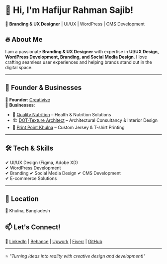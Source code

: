 # 👋 Hi, I'm Hafijur Rahman Sajib!  
🚀 **Branding & UX Designer** | UI/UX | WordPress | CMS Development  

## 🔥 About Me  
I am a passionate **Branding & UX Designer** with expertise in **UI/UX Design, WordPress Development, Branding, and Social Media Design**. I love crafting seamless user experiences and helping brands stand out in the digital space.  

---

## 💼 **Founder & Businesses**  
🔹 **Founder**: [Creativive](https://creativive.com)  
🔹 **Businesses**: 
   - 🏥 [Quality Nutrition](https://www.facebook.com/qualitynutrition1) – Health & Nutrition Solutions  
   - 🏗️ [DOT-Texture Architect](https://www.facebook.com/Dottexturearchitect) – Architectural Consultancy & Interior Design  
   - 🎨 [Print Point Khulna](https://www.facebook.com/Printpointkhulna1) – Custom Jersey & T-shirt Printing  
   

---

## 🛠 **Tech & Skills**  
✔ UI/UX Design (Figma, Adobe XD)  
✔ WordPress Development  
✔ Branding
✔ Social Media Design
✔ CMS Development  
✔ E-commerce Solutions  

---

## 📍 **Location**  
📍 Khulna, Bangladesh  

## 📫 **Let's Connect!**  
🔗 [LinkedIn](https://www.linkedin.com/in/hafijurrahmansajib/) | [Behance](https://www.behance.net/hafijursajib) | [Upwork](https://www.upwork.com/freelancers/~01f23d50dca0eb39c3) | [Fiverr](https://www.fiverr.com/sellers/designbysajib/) | [GitHub](https://github.com/hafijurrahmansajib)  

---

⭐ _"Turning ideas into reality with creative design and development!"_  

<!--
**hafijurrahmansajib/hafijurrahmansajib** is a ✨ _special_ ✨ repository because its `README.md` (this file) appears on your GitHub profile.

Here are some ideas to get you started:

- 🔭 I’m currently working on ...
- 🌱 I’m currently learning ...
- 👯 I’m looking to collaborate on ...
- 🤔 I’m looking for help with ...
- 💬 Ask me about ...
- 📫 How to reach me: ...
- 😄 Pronouns: ...
- ⚡ Fun fact: ...
-->
